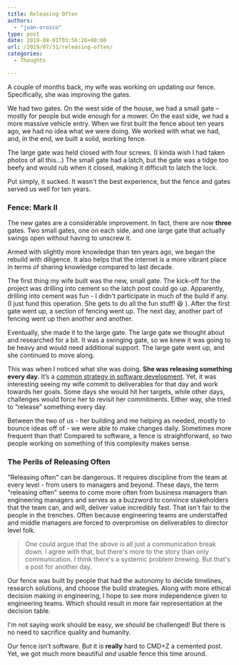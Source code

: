 ```yaml
---
title: Releasing Often
authors: 
  - "juan-orozco"
type: post
date: 2019-08-01T03:56:28+00:00
url: /2019/07/31/releasing-often/
categories:
  - Thoughts

---
```

A couple of months back, my wife was working on updating our fence. Specifically, she was improving the gates.

We had two gates. On the west side of the house, we had a small gate – mostly for people but wide enough for a mower. On the east side, we had a more massive vehicle entry. When we first built the fence about ten years ago, we had no idea what we were doing. We worked with what we had, and, in the end, we built a solid, working fence.

The large gate was held closed with four screws. (I kinda wish I had taken photos of all this…) The small gate had a latch, but the gate was a tidge too beefy and would rub when it closed, making it difficult to latch the lock. 

Put simply, it sucked. It wasn't the best experience, but the fence and gates served us well for ten years.

### Fence: Mark II

The new gates are a considerable improvement. In fact, there are now **three** gates. Two small gates, one on each side, and one large gate that actually swings open without having to unscrew it.

Armed with slightly more knowledge than ten years ago, we began the rebuild with diligence. It also helps that the internet is a more vibrant place in terms of sharing knowledge compared to last decade.

The first thing my wife built was the new, small gate. The kick-off for the project was drilling into cement so the latch post could go up. Apparently, drilling into cement was fun - I didn't participate in much of the build if any. (I just fund this operation. She gets to do all the fun stuff! 😆 ). After the first gate went up, a section of fencing went up. The next day, another part of fencing went up then another and another.

Eventually, she made it to the large gate. The large gate we thought about and researched for a bit. It was a swinging gate, so we knew it was going to be heavy and would need additional support. The large gate went up, and she continued to move along.

This was when I noticed what she was doing. **She was releasing something every day.** It’s a [common strategy in software development][1]. Yet, it was interesting seeing my wife commit to deliverables for that day and work towards her goals. Some days she would hit her targets, while other days, challenges would force her to revisit her commitments. Either way, she tried to “release” something every day.

Between the two of us - her building and me helping as needed, mostly to bounce ideas off of - we were able to make changes daily. Sometimes more frequent than that! Compared to software, a fence is straightforward, so two people working on something of this complexity makes sense.

### The Perils of Releasing Often

"Releasing often" can be dangerous. It requires discipline from the team at every level - from users to managers and beyond. These days, the term "releasing often" seems to come more often from business managers than engineering managers and serves as a buzzword to convince stakeholders that the team can, and will, deliver value incredibly fast. That isn't fair to the people in the trenches. Often because engineering teams are understaffed and middle managers are forced to overpromise on deliverables to director level folk.

> One could argue that the above is all just a communication break down. I agree with that, but there's more to the story than only communication. I think there's a systemic problem brewing. But that's a post for another day.

Our fence was built by people that had the autonomy to decide timelines, research solutions, and choose the build strategies. Along with more ethical decision making in engineering, I hope to see more independence given to engineering teams. Which should result in more fair representation at the decision table. 

I'm not saying work should be easy, we _should_ be challenged! But there is no need to sacrifice quality and humanity.

Our fence isn't software. But it is **really** hard to CMD+Z a cemented post. Yet, we got much more beautiful _and_ usable fence this time around.

 [1]: https://en.wikipedia.org/wiki/Release_early,_release_often